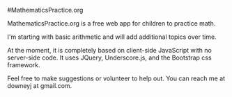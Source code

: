 #MathematicsPractice.org

MathematicsPractice.org is a free web app for children to practice math.  

I'm starting with basic arithmetic and will add additional topics over time.

At the moment, it is completely based on client-side JavaScript with no server-side code. It uses JQuery, Underscore.js, and the Bootstrap css framework.

Feel free to make suggestions or volunteer to help out. You can reach me at downeyj at gmail.com.